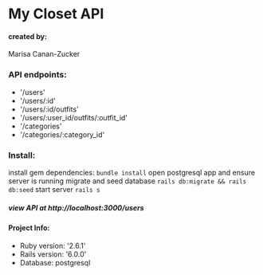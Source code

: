 
# My Closet API

#### created by:
Marisa Canan-Zucker


### API endpoints:
 * '/users'
 * '/users/:id'
 * '/users/:id/outfits'
 * '/users/:user_id/outfits/:outfit_id'
 * '/categories'
 * '/categories/:category_id'

### Install:
install gem dependencies:
`bundle install`
open postgresql app and ensure server is running
migrate and seed database
`rails db:migrate && rails db:seed`
start server
`rails s`

##### view API at http://localhost:3000/users

#### Project Info:
* Ruby version: '2.6.1'
* Rails version: '6.0.0'
* Database: postgresql
